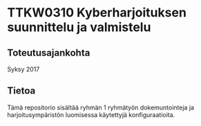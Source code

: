 # TTKW0310 Kyberharjoituksen suunnittelu ja valmistelu


## Toteutusajankohta

Syksy 2017

## Tietoa

Tämä repositorio sisältää ryhmän 1 ryhmätyön dokemuntointeja ja harjoitusympäristön luomisessa käytettyjä konfiguraatioita.


